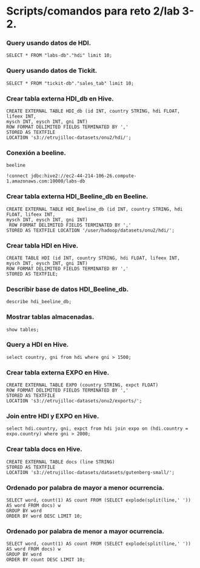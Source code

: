 # Scripts/comandos para reto 2/lab 3-2.

### Query usando datos de HDI.

```
SELECT * FROM "labs-db"."hdi" limit 10;
```

### Query usando datos de Tickit.

```
SELECT * FROM "tickit-db"."sales_tab" limit 10;
```

### Crear tabla externa HDI_db en Hive.

```
CREATE EXTERNAL TABLE HDI_db (id INT, country STRING, hdi FLOAT, lifeex INT,
mysch INT, eysch INT, gni INT)
ROW FORMAT DELIMITED FIELDS TERMINATED BY ','
STORED AS TEXTFILE
LOCATION 's3://etrujilloc-datasets/onu2/hdi/';
```

### Conexión a beeline.

```
beeline
```

```
!connect jdbc:hive2://ec2-44-214-106-26.compute-1.amazonaws.com:10000/labs-db
```

### Crear tabla externa HDI_Beeline_db en Beeline.

```
CREATE EXTERNAL TABLE HDI_Beeline_db (id INT, country STRING, hdi FLOAT, lifeex INT,
mysch INT, eysch INT, gni INT)
 ROW FORMAT DELIMITED FIELDS TERMINATED BY ','
STORED AS TEXTFILE LOCATION '/user/hadoop/datasets/onu2/hdi/';
```

### Crear tabla HDI en Hive.

```
CREATE TABLE HDI (id INT, country STRING, hdi FLOAT, lifeex INT,
mysch INT, eysch INT, gni INT) 
ROW FORMAT DELIMITED FIELDS TERMINATED BY ','
STORED AS TEXTFILE;
```

### Describir base de datos HDI_Beeline_db.

```
describe hdi_beeline_db;
```

### Mostrar tablas almacenadas.

```
show tables;
```

### Query a HDI en Hive.

```
select country, gni from hdi where gni > 1500;
```

### Crear tabla externa EXPO en Hive.

```
CREATE EXTERNAL TABLE EXPO (country STRING, expct FLOAT) 
ROW FORMAT DELIMITED FIELDS TERMINATED BY ',' 
STORED AS TEXTFILE 
LOCATION 's3://etrujilloc-datasets/onu2/exports/';
```

### Join entre HDI y EXPO en Hive.

```
select hdi.country, gni, expct from hdi join expo on (hdi.country = expo.country) where gni > 2000;
```

### Crear tabla docs en Hive.

```
CREATE EXTERNAL TABLE docs (line STRING) 
STORED AS TEXTFILE 
LOCATION 's3://etrujilloc-datasets/datasets/gutenberg-small/';
```

### Ordenado por palabra de mayor a menor ocurrencia.

```
SELECT word, count(1) AS count FROM (SELECT explode(split(line,' ')) AS word FROM docs) w 
GROUP BY word 
ORDER BY word DESC LIMIT 10;
```

### Ordenado por palabra de menor a mayor ocurrencia.

```
SELECT word, count(1) AS count FROM (SELECT explode(split(line,' ')) AS word FROM docs) w 
GROUP BY word 
ORDER BY count DESC LIMIT 10;
```
